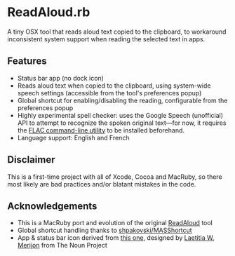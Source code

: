 # ReadAloud.rb

A tiny OSX tool that reads aloud text copied to the clipboard, to workaround inconsistent system support when reading the selected text in apps.


## Features

- Status bar app (no dock icon)
- Reads aloud text when copied to the clipboard, using system-wide speech settings (accessible from the tool's preferences popup)
- Global shortcut for enabling/disabling the reading, configurable from the preferences popup
- Highly experimental spell checker: uses the Google Speech (unofficial) API to attempt to recognize the spoken original text—for now, it requires the [FLAC command-line utility](http://flac.sourceforge.net/download.html) to be installed beforehand.
- Language support: English and French


## Disclaimer

This is a first-time project with all of Xcode, Cocoa and MacRuby, so there most likely are bad practices and/or blatant mistakes in the code.


## Acknowledgements

- This is a MacRuby port and evolution of the original [ReadAloud](https://github.com/defitech/ReadAloud) tool
- Global shortcut handling thanks to [shpakovski/MASShortcut](https://github.com/shpakovski/MASShortcut)
- App & status bar icon derived from [this one](http://thenounproject.com/noun/lips/#icon-No14820), designed by [Laetitia W. Merijon](http://thenounproject.com/laetitia.w.merijon) from The Noun Project